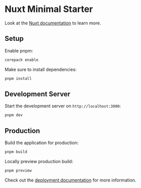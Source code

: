 # Nuxt Minimal Starter

Look at the [Nuxt documentation](https://nuxt.com/docs/getting-started/introduction) to learn more.

## Setup

Enable pnpm:

```bash
corepack enable
```

Make sure to install dependencies:

```bash
pnpm install
```

## Development Server

Start the development server on `http://localhost:3000`:

```bash
pnpm dev
```

## Production

Build the application for production:

```bash
pnpm build
```

Locally preview production build:

```bash
pnpm preview
```

Check out the [deployment documentation](https://nuxt.com/docs/getting-started/deployment) for more information.
